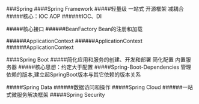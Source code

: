 ###Spring
####Spring Framework
#####轻量级 一站式 开源框架 减耦合
#####核心：IOC  AOP
######IOC、DI

#####核心接口
######BeanFactory  Bean的注册和加载



######ApplicationContext
######ApplicationContext
######ApplicationContext

####Spring Boot
#####简化应用和服务的创建、开发和部署 简化配置 内置服务器
#####核心思想：约定大于配置
#####Spring-Boot-Dependencies 管理依赖的版本,建立起SpringBoot版本与其它依赖的版本关系

#####Spring Data
######数据访问和操作
#####Spring Cloud
######一站式微服务解决框架
#####Spring Security